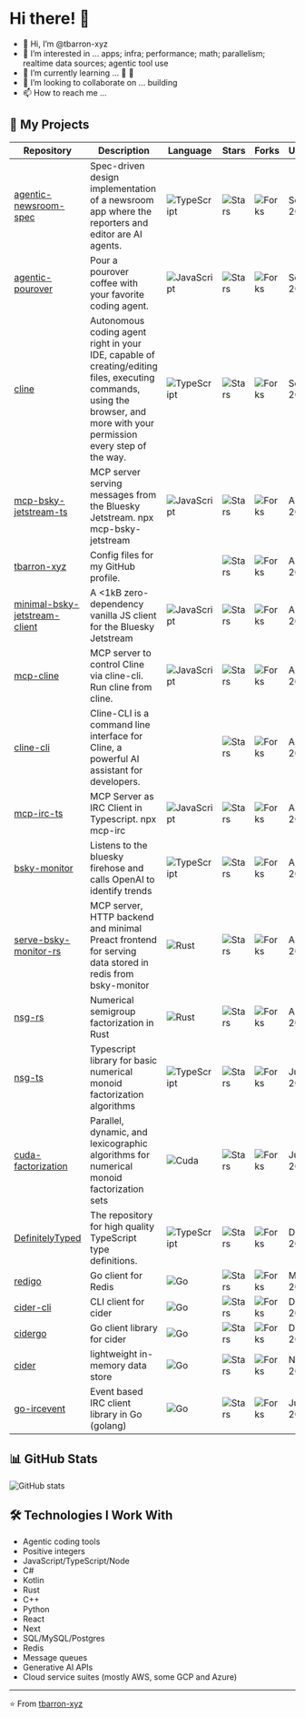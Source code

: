 # Hi there! 👋

- 👋 Hi, I’m @tbarron-xyz
- 👀 I’m interested in ... apps; infra; performance; math; parallelism; realtime data sources; agentic tool use
- 🌱 I’m currently learning ... 🦀 🤖
- 💞️ I’m looking to collaborate on ... building
- 📫 How to reach me ...

<!---
tbarron-xyz/tbarron-xyz is a ✨ special ✨ repository because its `README.md` (this file) appears on your GitHub profile.
You can click the Preview link to take a look at your changes.
--->


## 🚀 My Projects

| Repository | Description | Language | Stars | Forks | Updated |
|------------|-------------|----------|-------|-------|---------|
| [agentic-newsroom-spec](https://github.com/tbarron-xyz/agentic-newsroom-spec) | Spec-driven design implementation of a newsroom app where the reporters and editor are AI agents. | ![TypeScript](https://img.shields.io/badge/TypeScript-007ACC?style=flat&logo=typescript&logoColor=white) | ![Stars](https://img.shields.io/github/stars/tbarron-xyz/agentic-newsroom-spec?style=flat) | ![Forks](https://img.shields.io/github/forks/tbarron-xyz/agentic-newsroom-spec?style=flat) | Sep 2, 2025 |
| [agentic-pourover](https://github.com/tbarron-xyz/agentic-pourover) | Pour a pourover coffee with your favorite coding agent. | ![JavaScript](https://img.shields.io/badge/JavaScript-F7DF1E?style=flat&logo=javascript&logoColor=black) | ![Stars](https://img.shields.io/github/stars/tbarron-xyz/agentic-pourover?style=flat) | ![Forks](https://img.shields.io/github/forks/tbarron-xyz/agentic-pourover?style=flat) | Sep 2, 2025 |
| [cline](https://github.com/tbarron-xyz/cline) | Autonomous coding agent right in your IDE, capable of creating/editing files, executing commands, using the browser, and more with your permission every step of the way. | ![TypeScript](https://img.shields.io/badge/TypeScript-007ACC?style=flat&logo=typescript&logoColor=white) | ![Stars](https://img.shields.io/github/stars/tbarron-xyz/cline?style=flat) | ![Forks](https://img.shields.io/github/forks/tbarron-xyz/cline?style=flat) | Sep 1, 2025 |
| [mcp-bsky-jetstream-ts](https://github.com/tbarron-xyz/mcp-bsky-jetstream-ts) | MCP server serving messages from the Bluesky Jetstream. npx mcp-bsky-jetstream | ![JavaScript](https://img.shields.io/badge/JavaScript-F7DF1E?style=flat&logo=javascript&logoColor=black) | ![Stars](https://img.shields.io/github/stars/tbarron-xyz/mcp-bsky-jetstream-ts?style=flat) | ![Forks](https://img.shields.io/github/forks/tbarron-xyz/mcp-bsky-jetstream-ts?style=flat) | Aug 29, 2025 |
| [tbarron-xyz](https://github.com/tbarron-xyz/tbarron-xyz) | Config files for my GitHub profile. | | ![Stars](https://img.shields.io/github/stars/tbarron-xyz/tbarron-xyz?style=flat) | ![Forks](https://img.shields.io/github/forks/tbarron-xyz/tbarron-xyz?style=flat) | Aug 29, 2025 |
| [minimal-bsky-jetstream-client](https://github.com/tbarron-xyz/minimal-bsky-jetstream-client) | A <1kB zero-dependency vanilla JS client for the Bluesky Jetstream | ![JavaScript](https://img.shields.io/badge/JavaScript-F7DF1E?style=flat&logo=javascript&logoColor=black) | ![Stars](https://img.shields.io/github/stars/tbarron-xyz/minimal-bsky-jetstream-client?style=flat) | ![Forks](https://img.shields.io/github/forks/tbarron-xyz/minimal-bsky-jetstream-client?style=flat) | Aug 28, 2025 |
| [mcp-cline](https://github.com/tbarron-xyz/mcp-cline) | MCP server to control Cline via cline-cli. Run cline from cline. | ![JavaScript](https://img.shields.io/badge/JavaScript-F7DF1E?style=flat&logo=javascript&logoColor=black) | ![Stars](https://img.shields.io/github/stars/tbarron-xyz/mcp-cline?style=flat) | ![Forks](https://img.shields.io/github/forks/tbarron-xyz/mcp-cline?style=flat) | Aug 26, 2025 |
| [cline-cli](https://github.com/tbarron-xyz/cline-cli) | Cline-CLI is a command line interface for Cline, a powerful AI assistant for developers. | | ![Stars](https://img.shields.io/github/stars/tbarron-xyz/cline-cli?style=flat) | ![Forks](https://img.shields.io/github/forks/tbarron-xyz/cline-cli?style=flat) | Aug 26, 2025 |
| [mcp-irc-ts](https://github.com/tbarron-xyz/mcp-irc-ts) | MCP Server as IRC Client in Typescript. npx mcp-irc | ![JavaScript](https://img.shields.io/badge/JavaScript-F7DF1E?style=flat&logo=javascript&logoColor=black) | ![Stars](https://img.shields.io/github/stars/tbarron-xyz/mcp-irc-ts?style=flat) | ![Forks](https://img.shields.io/github/forks/tbarron-xyz/mcp-irc-ts?style=flat) | Aug 25, 2025 |
| [bsky-monitor](https://github.com/tbarron-xyz/bsky-monitor) | Listens to the bluesky firehose and calls OpenAI to identify trends | ![TypeScript](https://img.shields.io/badge/TypeScript-007ACC?style=flat&logo=typescript&logoColor=white) | ![Stars](https://img.shields.io/github/stars/tbarron-xyz/bsky-monitor?style=flat) | ![Forks](https://img.shields.io/github/forks/tbarron-xyz/bsky-monitor?style=flat) | Aug 24, 2025 |
| [serve-bsky-monitor-rs](https://github.com/tbarron-xyz/serve-bsky-monitor-rs) | MCP server, HTTP backend and minimal Preact frontend for serving data stored in redis from bsky-monitor | ![Rust](https://img.shields.io/badge/Rust-000000?style=flat&logo=rust&logoColor=white) | ![Stars](https://img.shields.io/github/stars/tbarron-xyz/serve-bsky-monitor-rs?style=flat) | ![Forks](https://img.shields.io/github/forks/tbarron-xyz/serve-bsky-monitor-rs?style=flat) | Aug 24, 2025 |
| [nsg-rs](https://github.com/tbarron-xyz/nsg-rs) | Numerical semigroup factorization in Rust | ![Rust](https://img.shields.io/badge/Rust-000000?style=flat&logo=rust&logoColor=white) | ![Stars](https://img.shields.io/github/stars/tbarron-xyz/nsg-rs?style=flat) | ![Forks](https://img.shields.io/github/forks/tbarron-xyz/nsg-rs?style=flat) | Aug 1, 2025 |
| [nsg-ts](https://github.com/tbarron-xyz/nsg-ts) | Typescript library for basic numerical monoid factorization algorithms | ![TypeScript](https://img.shields.io/badge/TypeScript-007ACC?style=flat&logo=typescript&logoColor=white) | ![Stars](https://img.shields.io/github/stars/tbarron-xyz/nsg-ts?style=flat) | ![Forks](https://img.shields.io/github/forks/tbarron-xyz/nsg-ts?style=flat) | Jul 28, 2025 |
| [cuda-factorization](https://github.com/tbarron-xyz/cuda-factorization) | Parallel, dynamic, and lexicographic algorithms for numerical monoid factorization sets | ![Cuda](https://img.shields.io/badge/Cuda-76B900?style=flat&logo=nvidia&logoColor=white) | ![Stars](https://img.shields.io/github/stars/tbarron-xyz/cuda-factorization?style=flat) | ![Forks](https://img.shields.io/github/forks/tbarron-xyz/cuda-factorization?style=flat) | Jul 9, 2025 |
| [DefinitelyTyped](https://github.com/tbarron-xyz/DefinitelyTyped) | The repository for high quality TypeScript type definitions. | ![TypeScript](https://img.shields.io/badge/TypeScript-007ACC?style=flat&logo=typescript&logoColor=white) | ![Stars](https://img.shields.io/github/stars/tbarron-xyz/DefinitelyTyped?style=flat) | ![Forks](https://img.shields.io/github/forks/tbarron-xyz/DefinitelyTyped?style=flat) | Dec 12, 2018 |
| [redigo](https://github.com/tbarron-xyz/redigo) | Go client for Redis | ![Go](https://img.shields.io/badge/Go-00ADD8?style=flat&logo=go&logoColor=white) | ![Stars](https://img.shields.io/github/stars/tbarron-xyz/redigo?style=flat) | ![Forks](https://img.shields.io/github/forks/tbarron-xyz/redigo?style=flat) | Mar 14, 2018 |
| [cider-cli](https://github.com/tbarron-xyz/cider-cli) | CLI client for cider | ![Go](https://img.shields.io/badge/Go-00ADD8?style=flat&logo=go&logoColor=white) | ![Stars](https://img.shields.io/github/stars/tbarron-xyz/cider-cli?style=flat) | ![Forks](https://img.shields.io/github/forks/tbarron-xyz/cider-cli?style=flat) | Dec 5, 2016 |
| [cidergo](https://github.com/tbarron-xyz/cidergo) | Go client library for cider | ![Go](https://img.shields.io/badge/Go-00ADD8?style=flat&logo=go&logoColor=white) | ![Stars](https://img.shields.io/github/stars/tbarron-xyz/cidergo?style=flat) | ![Forks](https://img.shields.io/github/forks/tbarron-xyz/cidergo?style=flat) | Dec 5, 2016 |
| [cider](https://github.com/tbarron-xyz/cider) | lightweight in-memory data store | ![Go](https://img.shields.io/badge/Go-00ADD8?style=flat&logo=go&logoColor=white) | ![Stars](https://img.shields.io/github/stars/tbarron-xyz/cider?style=flat) | ![Forks](https://img.shields.io/github/forks/tbarron-xyz/cider?style=flat) | Nov 11, 2016 |
| [go-ircevent](https://github.com/tbarron-xyz/go-ircevent) | Event based IRC client library in Go (golang) | ![Go](https://img.shields.io/badge/Go-00ADD8?style=flat&logo=go&logoColor=white) | ![Stars](https://img.shields.io/github/stars/tbarron-xyz/go-ircevent?style=flat) | ![Forks](https://img.shields.io/github/forks/tbarron-xyz/go-ircevent?style=flat) | Jul 28, 2016 |

## 📊 GitHub Stats

![GitHub stats](https://github-readme-stats.vercel.app/api?username=tbarron-xyz&show_icons=true&theme=radical)

## 🛠️ Technologies I Work With

- Agentic coding tools
- Positive integers
- JavaScript/TypeScript/Node
- C#
- Kotlin
- Rust
- C++
- Python
- React
- Next
- SQL/MySQL/Postgres
- Redis
- Message queues
- Generative AI APIs
- Cloud service suites (mostly AWS, some GCP and Azure)

---

⭐️ From [tbarron-xyz](https://github.com/tbarron-xyz)
